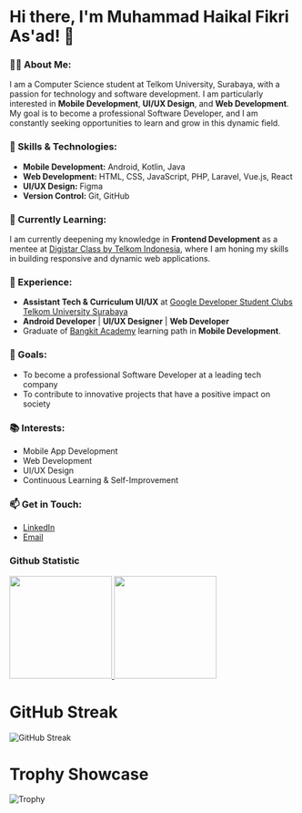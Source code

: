 # Hi there, I'm Muhammad Haikal Fikri As'ad! 👋

### 👨‍💻 About Me:
I am a Computer Science student at Telkom University, Surabaya, with a passion for technology and software development. I am particularly interested in **Mobile Development**, **UI/UX Design**, and **Web Development**. My goal is to become a professional Software Developer, and I am constantly seeking opportunities to learn and grow in this dynamic field.

### 🚀 Skills & Technologies:
- **Mobile Development:** Android, Kotlin, Java
- **Web Development:** HTML, CSS, JavaScript, PHP, Laravel, Vue.js, React
- **UI/UX Design:** Figma
- **Version Control:** Git, GitHub

### 🌱 Currently Learning:
I am currently deepening my knowledge in **Frontend Development** as a mentee at [Digistar Class by Telkom Indonesia](https://class.digistartelkom.id/), where I am honing my skills in building responsive and dynamic web applications.

### 💼 Experience:
- **Assistant Tech & Curriculum UI/UX** at [Google Developer Student Clubs Telkom University Surabaya](https://gdsc.community.dev/telkom-university-surabaya-ketintang-indonesia/)
- **Android Developer** | **UI/UX Designer** | **Web Developer**
- Graduate of [Bangkit Academy](https://grow.google/intl/id_id/bangkit/?tab=machine-learning) learning path in **Mobile Development**.

### 🎯 Goals:
- To become a professional Software Developer at a leading tech company
- To contribute to innovative projects that have a positive impact on society

### 📚 Interests:
- Mobile App Development
- Web Development
- UI/UX Design
- Continuous Learning & Self-Improvement

### 📫 Get in Touch:
- [LinkedIn](https://www.linkedin.com/in/muhammad-haikal-fikri-asad/)
- [Email](haikal@student.telkomuniversity.ac.id)

### Github Statistic
<p align="left">
<a href="https://github.com/penuliscode">
  <img height="180em" src="https://github-readme-stats-eight-theta.vercel.app/api?username=Haikalasad&show_icons=true&theme=algolia&include_all_commits=true&count_private=true"/>
  <img height="180em" src="https://github-readme-stats-eight-theta.vercel.app/api/top-langs/?username=Haikalasad&layout=compact&layout=compact&theme=algolia"/>
</a>
</p>

# GitHub Streak
![GitHub Streak](https://streak-stats.demolab.com/?user=Haikalasad&theme=algolia)

# Trophy Showcase
![Trophy](https://github-profile-trophy.vercel.app/?username=Haikalasad&theme=algolia)

